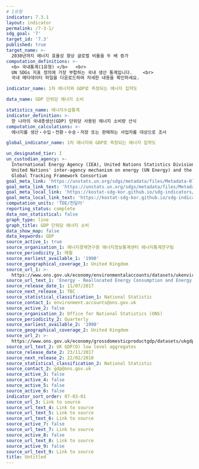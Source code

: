 ```yaml
---
# 1유형 
indicator: 7.3.1
layout: indicator
permalink: /7-3-1/
sdg_goal: '7'
target_id: '7.3'
published: true
target_name: >-
  2030년까지 에너지 효율성 향상 글로벌 비율을 두 배 증가
computation_definitions: >-
  <b> 국내통계(1유형) </b>   <br>
  UN SDGs 지표 정의에 가장 부합하는 국내 생산 통계입니다.    <br>
  국내 메타데이터 파일을 다운로드하여 자세한 내용을 확인하세요.

indicator_name: 1차 에너지와 GDP로 측정되는 에너지 집약도

data_name: GDP 단위당 에너지 소비

statistics_name: 에너지수급통계
indicator_definition: >-
  한 나라의 국내총생산(GDP) 단위당 사용된 에너지 소비량 산식
computation_calculations: >-
  에너지를 생산‧수입‧전환‧수송‧저장 또는 판매하는 사업자를 대상으로 조사

global_indicator_name: 1차 에너지와 GDP로 측정되는 에너지 집약도

un_designated_tier: I
un_custodian_agency: >-
  International Energy Agency (IEA), United Nations Statistics Division (UNSD),
  United Nations' inter-agency mechanism on energy (UN Energy) and the SE4ALL
  Global Tracking Framework Consortium
goal_meta_link: 'https://unstats.un.org/sdgs/metadata/files/Metadata-07-03-01.pdf'
goal_meta_link_text: 'https://unstats.un.org/sdgs/metadata/files/Metadata-07-03-01.pdf'
goal_meta_local_link: 'https://kostat-sdg-kor.github.io/sdg-indicators/public/data/Metadata-07-03-01_KOR.pdf'
goal_meta_local_link_text: 'https://kostat-sdg-kor.github.io/sdg-indicators/public/data/Metadata-07-03-01_KOR.pdf'
computation_units: 'TOE/천달러'
reporting_status: complete
data_non_statistical: false
graph_type: line
graph_title: GDP 단위당 에너지 소비
data_show_map: false
data_keywords: GDP
source_active_1: true
source_organisation_1: 에너지경제연구원 에너지정보통계센터 에너지통계연구팀
source_periodicity_1: 매월
source_earliest_available_1: '1990'
source_geographical_coverage_1: United Kingdom
source_url_1: >-
  https://www.ons.gov.uk/economy/environmentalaccounts/datasets/ukenvironmentalaccountsenergyreallocatedenergyconsumptionandenergyintensityunitedkingdom
source_url_text_1: 'Energy - Reallocated Energy Consumption and Energy Intensity, United Kingdom'
source_release_date_1: 11/07/2017
source_next_release_1: TBC
source_statistical_classification_1: National Statistic
source_contact_1: environment.accounts@ons.gov.uk
source_active_2: false
source_organisation_2: Office for National Statistics (ONS)
source_periodicity_2: Quarterly
source_earliest_available_2: '1990'
source_geographical_coverage_2: United Kingdom
source_url_2: >-
  https://www.ons.gov.uk/economy/grossdomesticproductgdp/datasets/ukgdpolowlevelaggregates
source_url_text_2: UK GDP(O) low level aggregates
source_release_date_2: 23/11/2017
source_next_release_2: 22/02/2018
source_statistical_classification_2: National Statistic
source_contact_2: gdp@ons.gov.uk
source_active_3: false
source_active_4: false
source_active_5: false
source_active_6: false
indicator_sort_order: 07-03-01
source_url_3: Link to source
source_url_text_4: Link to source
source_url_text_5: Link to source
source_url_text_6: Link to source
source_active_7: false
source_url_text_7: Link to source
source_active_8: false
source_url_text_8: Link to source
source_active_9: false
source_url_text_9: Link to source
title: Untitled
---
```


